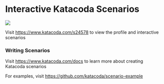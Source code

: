 # Interactive Katacoda Scenarios

[![](http://shields.katacoda.com/katacoda/s24578/count.svg)](https://www.katacoda.com/s24578 "Get your profile on Katacoda.com")

Visit https://www.katacoda.com/s24578 to view the profile and interactive scenarios

### Writing Scenarios
Visit https://www.katacoda.com/docs to learn more about creating Katacoda scenarios

For examples, visit https://github.com/katacoda/scenario-example
